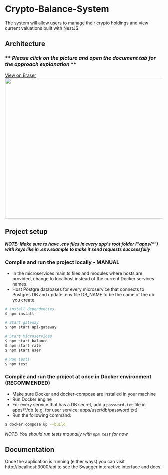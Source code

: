 # Crypto-Balance-System

The system will allow users to manage their crypto holdings and view current valuations built with NestJS.

## Architecture
### ** *Please click on the picture and open the document tab for the approach explanation* **
<a href="https://app.eraser.io/workspace/nCeo9GJ8W4I2jVVdPZst?elements=PsIDxAlSMNf4pEHxKFnT9Q">View on Eraser<br /><img src="https://app.eraser.io/workspace/nCeo9GJ8W4I2jVVdPZst/preview?elements=PsIDxAlSMNf4pEHxKFnT9Q&type=embed" width=750 height=450/></a>

## Project setup

***NOTE: Make sure to have .env files in every app\'s root folder ("apps/\*") with keys like in .env.example to make it send requests successfully***

### Compile and run the project locally - MANUAL
- In the microservices main.ts files and modules where hosts are provided, change to localhost instead of the current Docker services names.
- Host Postgre databases for every microservice that connects to Postgres DB and update .env file DB_NAME to be the name of the db you create. 

```bash
# install dependencies
$ npm install

# Start gateway
$ npm start api-gateway

# Start Microservices
$ npm start balance
$ npm start rate
$ npm start user

# Run tests
$ npm test
```

### Compile and run the project at once in Docker environment (RECOMMENDED)
- Make sure Docker and docker-compose are installed in your machine
- Run Docker engine
- For every service that has a DB secret, add a ```password.txt``` file in apps/*/db (e.g. for user service: apps/user/db/password.txt)
- Run the following command:
```bash
$ docker compose up --build
```
*NOTE: You should run tests maunally with ```npm test``` for now*

## Documentation
Once the application is running (either ways) you can visit http://localhost:3000/api to see the Swagger interactive interface and docs.
